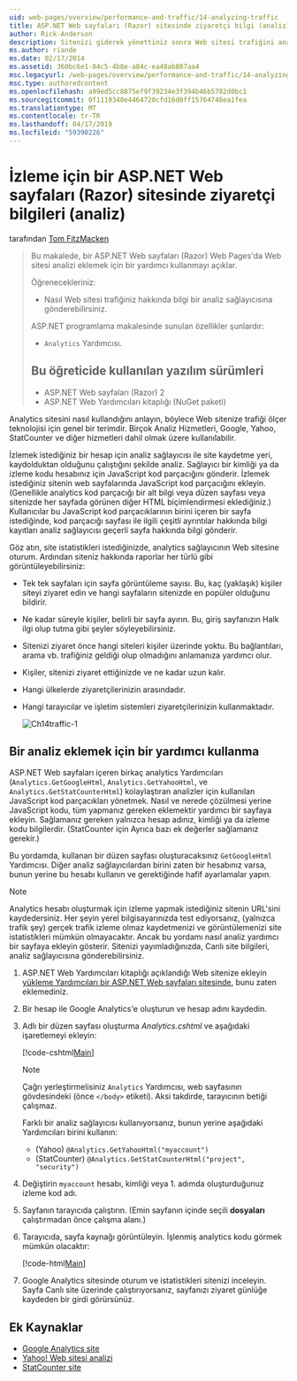 ```yaml
---
uid: web-pages/overview/performance-and-traffic/14-analyzing-traffic
title: ASP.NET Web sayfaları (Razor) sitesinde ziyaretçi bilgi (analiz) izleme | Microsoft Docs
author: Rick-Anderson
description: Sitenizi giderek yönettiniz sonra Web sitesi trafiğini analiz etmek isteyebilirsiniz.
ms.author: riande
ms.date: 02/17/2014
ms.assetid: 360bc6e1-84c5-4b8e-a84c-ea48ab807aa4
msc.legacyurl: /web-pages/overview/performance-and-traffic/14-analyzing-traffic
msc.type: authoredcontent
ms.openlocfilehash: a99ed5cc8875ef9f39234e3f394b46b5782d0bc1
ms.sourcegitcommit: 0f1119340e4464720cfd16d0ff15764746ea1fea
ms.translationtype: MT
ms.contentlocale: tr-TR
ms.lasthandoff: 04/17/2019
ms.locfileid: "59390226"
---
```

# <a name="tracking-visitor-information-analytics-for-an-aspnet-web-pages-razor-site"></a>İzleme için bir ASP.NET Web sayfaları (Razor) sitesinde ziyaretçi bilgileri (analiz)

tarafından [Tom FitzMacken](https://github.com/tfitzmac)

> Bu makalede, bir ASP.NET Web sayfaları (Razor) Web Pages'da Web sitesi analizi eklemek için bir yardımcı kullanmayı açıklar.
> 
> Öğrenecekleriniz:
> 
> - Nasıl Web sitesi trafiğiniz hakkında bilgi bir analiz sağlayıcısına gönderebilirsiniz.
> 
> ASP.NET programlama makalesinde sunulan özellikler şunlardır:
> 
> - `Analytics` Yardımcısı.
>   
> 
> ## <a name="software-versions-used-in-the-tutorial"></a>Bu öğreticide kullanılan yazılım sürümleri
> 
> 
> - ASP.NET Web sayfaları (Razor) 2
> - ASP.NET Web Yardımcıları kitaplığı (NuGet paketi)


Analytics sitesini nasıl kullandığını anlayın, böylece Web sitenize trafiği ölçer teknolojisi için genel bir terimdir. Birçok Analiz Hizmetleri, Google, Yahoo, StatCounter ve diğer hizmetleri dahil olmak üzere kullanılabilir.

İzlemek istediğiniz bir hesap için analiz sağlayıcısı ile site kaydetme yeri, kaydolduktan olduğunu çalıştığını şekilde analiz. Sağlayıcı bir kimliği ya da izleme kodu hesabınız için JavaScript kod parçacığını gönderir. İzlemek istediğiniz sitenin web sayfalarında JavaScript kod parçacığını ekleyin. (Genellikle analytics kod parçacığı bir alt bilgi veya düzen sayfası veya sitenizde her sayfada görünen diğer HTML biçimlendirmesi eklediğiniz.) Kullanıcılar bu JavaScript kod parçacıklarının birini içeren bir sayfa istediğinde, kod parçacığı sayfası ile ilgili çeşitli ayrıntılar hakkında bilgi kayıtları analiz sağlayıcısı geçerli sayfa hakkında bilgi gönderir.

Göz atın, site istatistikleri istediğinizde, analytics sağlayıcının Web sitesine oturum. Ardından siteniz hakkında raporlar her türlü gibi görüntüleyebilirsiniz:

- Tek tek sayfaları için sayfa görüntüleme sayısı. Bu, kaç (yaklaşık) kişiler siteyi ziyaret edin ve hangi sayfaların sitenizde en popüler olduğunu bildirir.
- Ne kadar süreyle kişiler, belirli bir sayfa ayırın. Bu, giriş sayfanızın Halk ilgi olup tutma gibi şeyler söyleyebilirsiniz.
- Sitenizi ziyaret önce hangi siteleri kişiler üzerinde yoktu. Bu bağlantıları, arama vb. trafiğiniz geldiği olup olmadığını anlamanıza yardımcı olur.
- Kişiler, sitenizi ziyaret ettiğinizde ve ne kadar uzun kalır.
- Hangi ülkelerde ziyaretçilerinizin arasındadır.
- Hangi tarayıcılar ve işletim sistemleri ziyaretçilerinizin kullanmaktadır.

    ![Ch14traffic-1](14-analyzing-traffic/_static/image1.jpg)

## <a name="using-a-helper-to-add-analytics-to-a-page"></a>Bir analiz eklemek için bir yardımcı kullanma

ASP.NET Web sayfaları içeren birkaç analytics Yardımcıları (`Analytics.GetGoogleHtml`, `Analytics.GetYahooHtml`, ve `Analytics.GetStatCounterHtml`) kolaylaştıran analizler için kullanılan JavaScript kod parçacıkları yönetmek. Nasıl ve nerede çözülmesi yerine JavaScript kodu, tüm yapmanız gereken eklemektir yardımcı bir sayfaya ekleyin. Sağlamanız gereken yalnızca hesap adınız, kimliği ya da izleme kodu bilgilerdir. (StatCounter için Ayrıca bazı ek değerler sağlamanız gerekir.)

Bu yordamda, kullanan bir düzen sayfası oluşturacaksınız `GetGoogleHtml` Yardımcısı. Diğer analiz sağlayıcılardan birini zaten bir hesabınız varsa, bunun yerine bu hesabı kullanın ve gerektiğinde hafif ayarlamalar yapın.

> [!NOTE]
> Analytics hesabı oluşturmak için izleme yapmak istediğiniz sitenin URL'sini kaydedersiniz. Her şeyin yerel bilgisayarınızda test ediyorsanız, (yalnızca trafik şey) gerçek trafik izleme olmaz kaydetmenizi ve görüntülemenizi site istatistikleri mümkün olmayacaktır. Ancak bu yordamı nasıl analiz yardımcı bir sayfaya ekleyin gösterir. Sitenizi yayımladığınızda, Canlı site bilgileri, analiz sağlayıcısına gönderebilirsiniz.


1. ASP.NET Web Yardımcıları kitaplığı açıklandığı Web sitenize ekleyin [yükleme Yardımcıları bir ASP.NET Web sayfaları sitesinde](https://go.microsoft.com/fwlink/?LinkId=252372), bunu zaten eklemediniz.
2. Bir hesap ile Google Analytics'e oluşturun ve hesap adını kaydedin.
3. Adlı bir düzen sayfası oluşturma *Analytics.cshtml* ve aşağıdaki işaretlemeyi ekleyin:

    [!code-cshtml[Main](14-analyzing-traffic/samples/sample1.cshtml)]

    > [!NOTE]
    > Çağrı yerleştirmelisiniz `Analytics` Yardımcısı, web sayfasının gövdesindeki (önce `</body>` etiketi). Aksi takdirde, tarayıcının betiği çalışmaz.

    Farklı bir analiz sağlayıcısı kullanıyorsanız, bunun yerine aşağıdaki Yardımcıları birini kullanın:

    - (Yahoo) `@Analytics.GetYahooHtml("myaccount")`
    - (StatCounter) `@Analytics.GetStatCounterHtml("project", "security")`
4. Değiştirin `myaccount` hesabı, kimliği veya 1. adımda oluşturduğunuz izleme kod adı.
5. Sayfanın tarayıcıda çalıştırın. (Emin sayfanın içinde seçili **dosyaları** çalıştırmadan önce çalışma alanı.)
6. Tarayıcıda, sayfa kaynağı görüntüleyin. İşlenmiş analytics kodu görmek mümkün olacaktır:

    [!code-html[Main](14-analyzing-traffic/samples/sample2.html)]
7. Google Analytics sitesinde oturum ve istatistikleri sitenizi inceleyin. Sayfa Canlı site üzerinde çalıştırıyorsanız, sayfanızı ziyaret günlüğe kaydeden bir girdi görürsünüz.

<a id="Additional_Resources"></a>
## <a name="additional-resources"></a>Ek Kaynaklar

- [Google Analytics site](https://www.google.com/analytics/)
- [Yahoo! Web sitesi analizi](http://help.yahoo.com/l/us/yahoo/ywa/)
- [StatCounter site](http://statcounter.com/)
